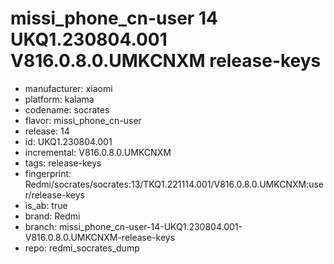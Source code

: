 # missi_phone_cn-user 14 UKQ1.230804.001 V816.0.8.0.UMKCNXM release-keys
- manufacturer: xiaomi
- platform: kalama
- codename: socrates
- flavor: missi_phone_cn-user
- release: 14
- id: UKQ1.230804.001
- incremental: V816.0.8.0.UMKCNXM
- tags: release-keys
- fingerprint: Redmi/socrates/socrates:13/TKQ1.221114.001/V816.0.8.0.UMKCNXM:user/release-keys
- is_ab: true
- brand: Redmi
- branch: missi_phone_cn-user-14-UKQ1.230804.001-V816.0.8.0.UMKCNXM-release-keys
- repo: redmi_socrates_dump
